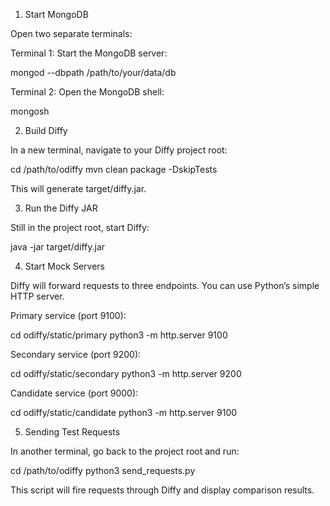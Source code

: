 1. Start MongoDB

Open two separate terminals:

Terminal 1: Start the MongoDB server:

mongod --dbpath /path/to/your/data/db

Terminal 2: Open the MongoDB shell:

mongosh

2. Build Diffy

In a new terminal, navigate to your Diffy project root:

cd /path/to/odiffy
mvn clean package -DskipTests

This will generate target/diffy.jar.

3. Run the Diffy JAR

Still in the project root, start Diffy:

java -jar target/diffy.jar



4. Start Mock Servers

Diffy will forward requests to three endpoints. You can use Python’s simple HTTP server.

Primary service (port 9100):

cd odiffy/static/primary
python3 -m http.server 9100

Secondary service (port 9200):

cd odiffy/static/secondary
python3 -m http.server 9200

Candidate service (port 9000):

cd odiffy/static/candidate
python3 -m http.server 9100

5. Sending Test Requests

In another terminal, go back to the project root and run:

cd /path/to/odiffy
python3 send_requests.py

This script will fire requests through Diffy and display comparison results.